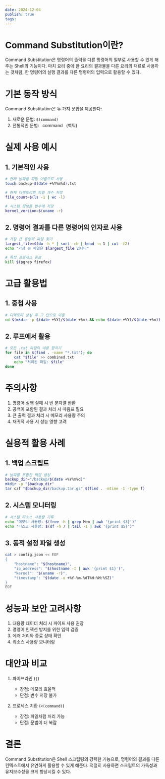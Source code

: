 ```yaml
---
date: 2024-12-04
publish: true
tags:
---
```

# Command Substitution이란?
Command Substitution은 명령어의 출력을 다른 명령어의 일부로 사용할 수 있게 해주는 Shell의 기능이다. 마치 요리 중에 한 요리의 결과물을 다른 요리의 재료로 사용하는 것처럼, 한 명령어의 실행 결과를 다른 명령어의 입력으로 활용할 수 있다.

# 기본 동작 방식
Command Substitution은 두 가지 문법을 제공한다:
1. 새로운 문법: `$(command)`
2. 전통적인 문법: ` `command` ` (백틱)

# 실제 사용 예시

## 1. 기본적인 사용
```bash
# 현재 날짜를 파일 이름으로 사용
touch backup-$(date +%Y%m%d).txt

# 현재 디렉토리의 파일 개수 저장
file_count=$(ls -1 | wc -l)

# 시스템 정보를 변수에 저장
kernel_version=$(uname -r)
```

## 2. 명령어 결과를 다른 명령어의 인자로 사용
```bash
# 가장 큰 용량의 파일 찾기
largest_file=$(du -h * | sort -rh | head -n 1 | cut -f2)
echo "가장 큰 파일은 $largest_file 입니다"

# 특정 프로세스 종료
kill $(pgrep firefox)
```

# 고급 활용법

## 1. 중첩 사용
```bash
# 디렉토리 생성 후 그 안으로 이동
cd $(mkdir -p $(date +%Y)/$(date +%m) && echo $(date +%Y)/$(date +%m))
```

## 2. 루프에서 활용
```bash
# 모든 .txt 파일의 내용 합치기
for file in $(find . -name "*.txt"); do
    cat "$file" >> combined.txt
    echo "처리된 파일: $file"
done
```

# 주의사항
1. 명령어 실행 실패 시 빈 문자열 반환
2. 공백이 포함된 결과 처리 시 따옴표 필요
3. 큰 출력 결과 처리 시 메모리 사용량 주의
4. 재귀적 사용 시 성능 영향 고려

# 실용적 활용 사례

## 1. 백업 스크립트
```bash
# 날짜를 포함한 백업 생성
backup_dir="/backup/$(date +%Y%m%d)"
mkdir -p "$backup_dir"
tar czf "$backup_dir/backup.tar.gz" $(find . -mtime -1 -type f)
```

## 2. 시스템 모니터링
```bash
# 시스템 리소스 사용량 기록
echo "메모리 사용량: $(free -h | grep Mem | awk '{print $3}')"
echo "디스크 사용량: $(df -h / | tail -1 | awk '{print $5}')"
```

## 3. 동적 설정 파일 생성
```bash
cat > config.json << EOF
{
    "hostname": "$(hostname)",
    "ip_address": "$(hostname -I | awk '{print $1}')",
    "kernel": "$(uname -r)",
    "timestamp": "$(date -u +%Y-%m-%dT%H:%M:%SZ)"
}
EOF
```

# 성능과 보안 고려사항
1. 대용량 데이터 처리 시 파이프 사용 권장
2. 명령어 인젝션 방지를 위한 입력 검증
3. 에러 처리와 종료 상태 확인
4. 리소스 사용량 모니터링

# 대안과 비교
1. 파이프라인 (`|`)
   - 장점: 메모리 효율적
   - 단점: 변수 저장 불가
   
2. 프로세스 치환 (`<(command)`)
   - 장점: 파일처럼 처리 가능
   - 단점: 문법이 더 복잡

# 결론
Command Substitution은 Shell 스크립팅의 강력한 기능으로, 명령어의 결과를 다른 컨텍스트에서 유연하게 활용할 수 있게 해준다. 적절히 사용하면 스크립트의 가독성과 유지보수성을 크게 향상시킬 수 있다.